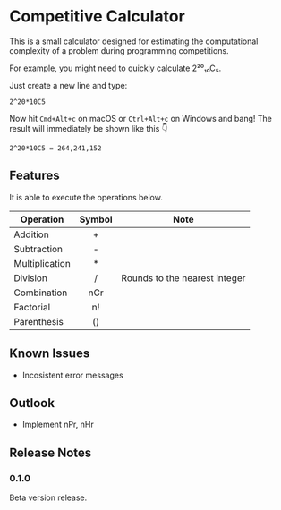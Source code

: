 # Competitive Calculator

This is a small calculator designed for estimating the computational complexity of a problem during programming competitions.

For example, you might need to quickly calculate 2²⁰₁₀C₅. 

Just create a new line and type:
```
2^20*10C5
```
Now hit `Cmd+Alt+c` on macOS or `Ctrl+Alt+c` on Windows and bang! The result will immediately be shown like this 👇
```
2^20*10C5 = 264,241,152
```

## Features

It is able to execute the operations below.

| Operation      | Symbol |         Note             |
|----------------|:---:|---------------------------|
| Addition       | + |                           |
| Subtraction    | - |                           |
| Multiplication | * |                           |
| Division       | / | Rounds to the nearest integer |
| Combination       | nCr |  |
| Factorial       | n! |  |
| Parenthesis       | () |  |

## Known Issues

- Incosistent error messages

## Outlook

- Implement nPr, nHr

## Release Notes

### 0.1.0

Beta version release.
